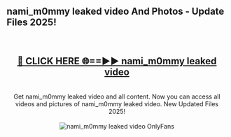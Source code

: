 <h2>nami_m0mmy leaked video And Photos - Update Files 2025!</h2>
<br>
<div align="center">
<h2><a href="https://betterlinks.top/A2PfLJ" rel="nofollow">🔴 CLICK HERE 🌐==►► nami_m0mmy leaked video</a></h2>
<br>
Get nami_m0mmy leaked video and all content. Now you can access all videos and pictures of nami_m0mmy leaked video. New Updated Files 2025!
<br>
<br>
<a href="https://betterlinks.top/A2PfLJ" rel="nofollow" data-target="animated-image.originalLink"><img src="https://i.imgur.com/dJHk4Zq.gif" alt="nami_m0mmy leaked video OnlyFans" style="max-width: 100%; display: inline-block;" data-target="animated-image.originalImage"></a>
</div>
<br>